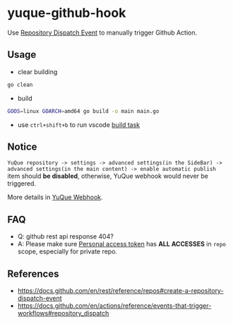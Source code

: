 # yuque-github-hook

Use [Repository Dispatch Event](https://docs.github.com/en/rest/reference/repos#create-a-repository-dispatch-event) to manually trigger Github Action.

## Usage

- clear building

```bash
go clean
```

- build

```bash
GOOS=linux GOARCH=amd64 go build -o main main.go
```

- use `ctrl+shift+b` to run vscode [build task](./.vscode/tasks.json)

## Notice

`YuQue repository -> settings -> advanced settings(in the SideBar) -> advanced settings(in the main content) -> enable automatic publish` item should **be disabled**, otherwise, YuQue webhook would never be triggered.

More details in [YuQue Webhook](https://www.yuque.com/yuque/developer/doc-webhook).

## FAQ

- Q: github rest api response 404?
- A: Please make sure [Personal access token](https://docs.github.com/en/github/authenticating-to-github/creating-a-personal-access-token) has **ALL ACCESSES** in `repo` scope, especially for private repo.

## References

- https://docs.github.com/en/rest/reference/repos#create-a-repository-dispatch-event
- https://docs.github.com/en/actions/reference/events-that-trigger-workflows#repository_dispatch
